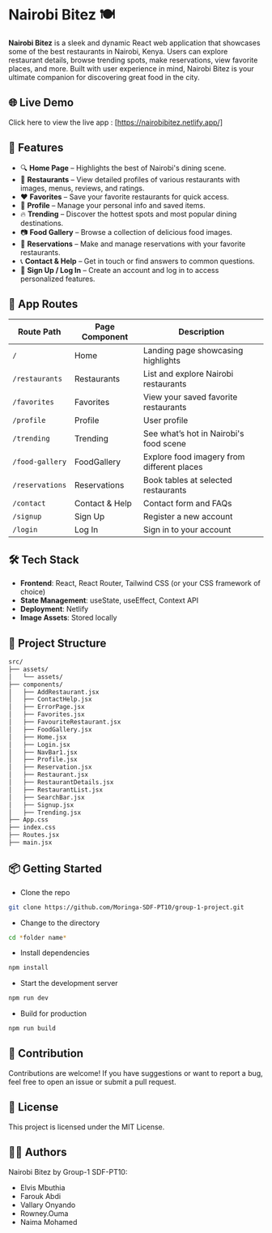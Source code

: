 # Nairobi Bitez 🍽️

**Nairobi Bitez** is a sleek and dynamic React web application that showcases some of the best restaurants in Nairobi, Kenya. Users can explore restaurant details, browse trending spots, make reservations, view favorite places, and more. Built with user experience in mind, Nairobi Bitez is your ultimate companion for discovering great food in the city.



## 🌐 Live Demo

 Click here to view the live app : [https://nairobibitez.netlify.app/]

## 🚀 Features

- 🔍 **Home Page** – Highlights the best of Nairobi's dining scene.
- 🍴 **Restaurants** – View detailed profiles of various restaurants with images, menus, reviews, and ratings.
- ❤️ **Favorites** – Save your favorite restaurants for quick access.
- 👤 **Profile** – Manage your personal info and saved items.
- 🔥 **Trending** – Discover the hottest spots and most popular dining destinations.
- 📷 **Food Gallery** – Browse a collection of delicious food images.
- 📆 **Reservations** – Make and manage reservations with your favorite restaurants.
- 📞 **Contact & Help** – Get in touch or find answers to common questions.
- 📝 **Sign Up / Log In** – Create an account and log in to access personalized features.




## 🧭 App Routes

| Route Path        | Page Component     | Description                                 |
|-------------------|--------------------|---------------------------------------------|
| `/`               | Home               | Landing page showcasing highlights          |
| `/restaurants`    | Restaurants        | List and explore Nairobi restaurants        |
| `/favorites`      | Favorites          | View your saved favorite restaurants        |
| `/profile`        | Profile            | User profile           |
| `/trending`       | Trending           | See what’s hot in Nairobi's food scene      |
| `/food-gallery`   | FoodGallery        | Explore food imagery from different places  |
| `/reservations`   | Reservations       | Book tables at selected restaurants         |
| `/contact`        | Contact & Help     | Contact form and FAQs                       |
| `/signup`         | Sign Up            | Register a new account                      |
| `/login`          | Log In             | Sign in to your account                     |



## 🛠️ Tech Stack

- **Frontend**: React, React Router, Tailwind CSS (or your CSS framework of choice)
- **State Management**: useState, useEffect, Context API
- **Deployment**: Netlify
- **Image Assets**: Stored locally


## 📁 Project Structure

```bash
src/
├── assets/
│   └── assets/
├── components/
│   ├── AddRestaurant.jsx
│   ├── ContactHelp.jsx
│   ├── ErrorPage.jsx
│   ├── Favorites.jsx
│   ├── FavouriteRestaurant.jsx
│   ├── FoodGallery.jsx
│   ├── Home.jsx
│   ├── Login.jsx
│   ├── NavBar1.jsx
│   ├── Profile.jsx
│   ├── Reservation.jsx
│   ├── Restaurant.jsx
│   ├── RestaurantDetails.jsx
│   ├── RestaurantList.jsx
│   ├── SearchBar.jsx
│   ├── Signup.jsx
│   ├── Trending.jsx
├── App.css
├── index.css
├── Routes.jsx
├── main.jsx
```
## 📦 Getting Started

- Clone the repo

```bash
git clone https://github.com/Moringa-SDF-PT10/group-1-project.git
```
- Change to the directory

```bash
cd *folder name*
````

- Install dependencies
```bash
npm install
```

- Start the development server

```bash
npm run dev
```

- Build for production
```bash
npm run build
```


## 🙌 Contribution
Contributions are welcome! If you have suggestions or want to report a bug, feel free to open an issue or submit a pull request.

## 📄 License
This project is licensed under the MIT License.

 ## 🧑‍💻 Authors
Nairobi Bitez by Group-1 SDF-PT10:

- Elvis Mbuthia
- Farouk Abdi
- Vallary Onyando
- Rowney.Ouma
- Naima Mohamed